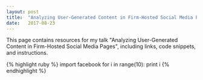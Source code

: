 ```yaml
---
layout: post
title:  "Analyzing User-Generated Content in Firm-Hosted Social Media Pages"
date:   2017-08-23
---
```


This page contains resources for my talk "Analyzing User-Generated Content in Firm-Hosted Social Media Pages", including links, code snippets, and instructions. 


{% highlight ruby %}
import facebook
for i in range(10):
	print i
{% endhighlight %}